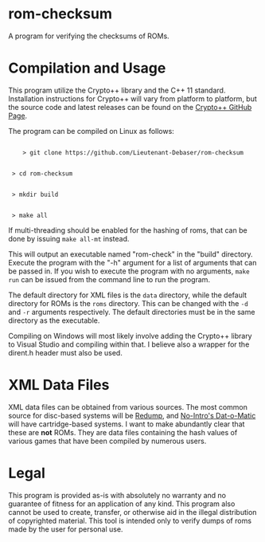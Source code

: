 # rom-checksum
A program for verifying the checksums of ROMs.

# Compilation and Usage
This program utilize the Crypto++ library and the C++ 11 standard. Installation instructions for Crypto++ will vary 
from platform to platform, but the source code and latest releases can be found on the
[Crypto++ GitHub Page](https://github.com/weidai11/cryptopp).

The program can be compiled on Linux as follows:
<p>
<code>
    > git clone https://github.com/Lieutenant-Debaser/rom-checksum
    <p> > cd rom-checksum
    <p> > mkdir build
    <p> > make all
</code>

If multi-threading should be enabled for the hashing of roms, that can be done by issuing <code>make all-mt</code>
instead.

This will output an executable named "rom-check" in the "build" directory. Execute the program with the "-h" argument
for a list of arguments that can be passed in. If you wish to execute the program with no arguments,
<code>make run</code> can be issued from the command line to run the program.

The default directory for XML files is the <code>data</code> directory, while the default directory for ROMs is the 
<code>roms</code> directory. This can be changed with the <code>-d</code> and <code>-r</code> arguments respectively.
The default directories must be in the same directory as the executable.

Compiling on Windows will most likely involve adding the Crypto++ library to Visual Studio and compiling within that.
I believe also a wrapper for the dirent.h header must also be used.

# XML Data Files
XML data files can be obtained from various sources. The most common source for disc-based systems will be 
[Redump](http://redump.org/), and [No-Intro's Dat-o-Matic](https://datomatic.no-intro.org/) will have cartridge-based 
systems. I want to make abundantly clear that these are <b>not</b> ROMs. They are data files containing the hash
values of various games that have been compiled by numerous users.

# Legal
This program is provided as-is with absolutely no warranty and no guarantee of fitness for an application of any kind.
This program also cannot be used to create, transfer, or otherwise aid in the illegal distribution of copyrighted
material. This tool is intended only to verify dumps of roms made by the user for personal use.
